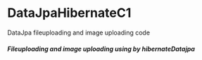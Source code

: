 # DataJpaHibernateC1
DataJpa fileuploading and image uploading code

##### Fileuploading and image uploading using by hibernateDatajpa
